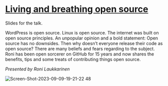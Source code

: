 # [Living and breathing open source](https://finland.wordcamp.org/2023/session/living-and-breathing-open-source/)

Slides for the talk.

WordPress is open source. Linux is open source. The internet was built on open source principles. An unpopular opinion and a bold statement: Open source has no downsides. Then why doesn’t everyone release their code as open source? There are many beliefs and fears regarding to the subject. Roni has been open sorcerer on GitHub for 15 years and now shares the benefits, tips and some treats of contributing things open source.

_Presented by Roni Laukkarinen_

![Screen-Shot-2023-09-09-19-21-22 48](https://github.com/ronilaukkarinen/wcfi2023-living-and-breathing-open-source/assets/1534150/ec7bca82-8689-4c41-b78b-285994b62765)
